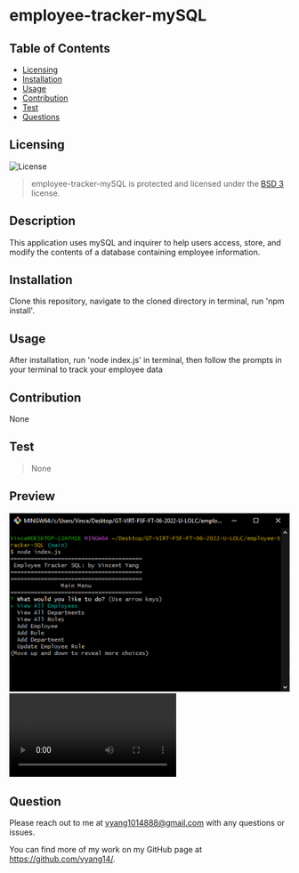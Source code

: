 # employee-tracker-mySQL

## Table of Contents

* [Licensing](#licensing)
* [Installation](#installation)
* [Usage](#usage)
* [Contribution](#contribution)
* [Test](#test)
* [Questions](#questions)

## Licensing 
![License](https://img.shields.io/badge/license-BSD_3-orange.svg)
> employee-tracker-mySQL is protected and licensed under the [BSD 3](https://opensource.org/licenses/BSD-3-Clause) license.

## Description

This application uses mySQL and inquirer to help users access, store, and modify the contents of a database containing employee information.
  
## Installation

Clone this repository, navigate to the cloned directory in terminal, run 'npm install'.

## Usage

After installation, run 'node index.js' in terminal, then follow the prompts in your terminal to track your employee data

## Contribution

None

## Test

> None

## Preview

![Main Menu](./Assets/preview1.png)
![Walkthrough](./Assets/walkthrough.mp4)

## Question

Please reach out to me at vyang1014888@gmail.com with any questions or issues.

You can find more of my work on my GitHub page at https://github.com/vyang14/.
